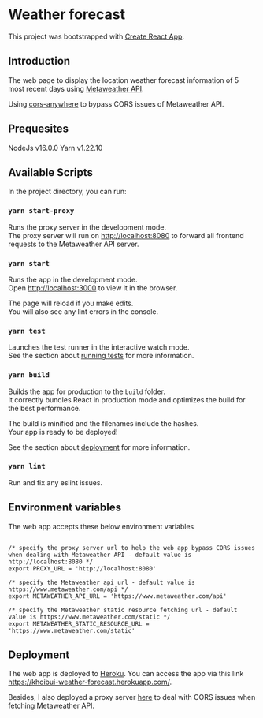 # Weather forecast

This project was bootstrapped with [Create React App](https://github.com/facebook/create-react-app).

## Introduction
The web page to display the location weather forecast information of 5 most recent days using [Metaweather API](https://www.metaweather.com/api/).

Using [cors-anywhere](https://github.com/Rob--W/cors-anywhere) to bypass CORS issues of Metaweather API.

## Prequesites

NodeJs v16.0.0
Yarn v1.22.10

## Available Scripts

In the project directory, you can run:
### `yarn start-proxy`

Runs the proxy server in the development mode.\
The proxy server will run on [http://localhost:8080](http://localhost:8080) to forward all frontend requests to the Metaweather API server.

### `yarn start`

Runs the app in the development mode.\
Open [http://localhost:3000](http://localhost:3000) to view it in the browser.

The page will reload if you make edits.\
You will also see any lint errors in the console.

### `yarn test`

Launches the test runner in the interactive watch mode.\
See the section about [running tests](https://facebook.github.io/create-react-app/docs/running-tests) for more information.

### `yarn build`

Builds the app for production to the `build` folder.\
It correctly bundles React in production mode and optimizes the build for the best performance.

The build is minified and the filenames include the hashes.\
Your app is ready to be deployed!

See the section about [deployment](https://facebook.github.io/create-react-app/docs/deployment) for more information.

### `yarn lint`

Run and fix any eslint issues.

## Environment variables
The web app accepts these below environment variables

```

/* specify the proxy server url to help the web app bypass CORS issues when dealing with Metaweather API - default value is http://localhost:8080 */
export PROXY_URL = 'http://localhost:8080'

/* specify the Metaweather api url - default value is https://www.metaweather.com/api */
export METAWEATHER_API_URL = 'https://www.metaweather.com/api'

/* specify the Metaweather static resource fetching url - default value is https://www.metaweather.com/static */
export METAWEATHER_STATIC_RESOURCE_URL = 'https://www.metaweather.com/static'
```

## Deployment

The web app is deployed to [Heroku](http://www.heroku.com/). You can access the app via this link https://khoibui-weather-forecast.herokuapp.com/.

Besides, I also deployed a proxy server [here](https://khoibui-cors-proxy.herokuapp.com/) to deal with CORS issues when fetching Metaweather API.
